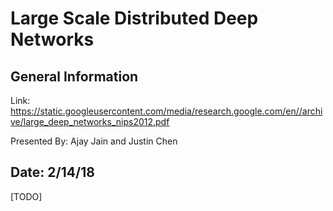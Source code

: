 Large Scale Distributed Deep Networks
====

## General Information

Link: https://static.googleusercontent.com/media/research.google.com/en//archive/large_deep_networks_nips2012.pdf

Presented By: Ajay Jain and Justin Chen

Date: 2/14/18
---

[TODO]
